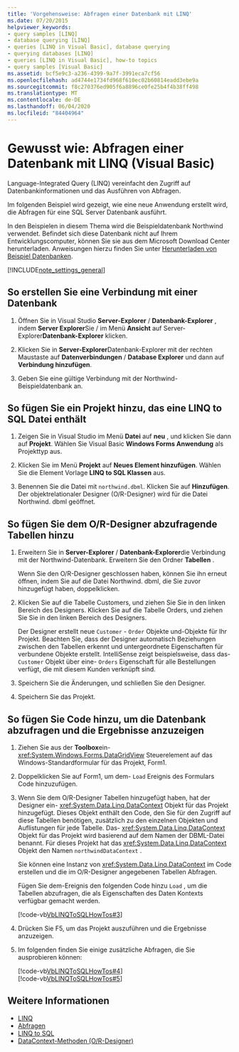 ```yaml
---
title: 'Vorgehensweise: Abfragen einer Datenbank mit LINQ'
ms.date: 07/20/2015
helpviewer_keywords:
- query samples [LINQ]
- database querying [LINQ]
- queries [LINQ in Visual Basic], database querying
- querying databases [LINQ]
- queries [LINQ in Visual Basic], how-to topics
- query samples [Visual Basic]
ms.assetid: bcf5e9c3-a236-4399-9a7f-3991eca7cf56
ms.openlocfilehash: ad4744e1734fd968f610ec02b60814eadd3ebe9a
ms.sourcegitcommit: f8c270376ed905f6a8896ce0fe25b4f4b38ff498
ms.translationtype: MT
ms.contentlocale: de-DE
ms.lasthandoff: 06/04/2020
ms.locfileid: "84404964"
---
```

# <a name="how-to-query-a-database-by-using-linq-visual-basic"></a>Gewusst wie: Abfragen einer Datenbank mit LINQ (Visual Basic)
Language-Integrated Query (LINQ) vereinfacht den Zugriff auf Datenbankinformationen und das Ausführen von Abfragen.  
  
 Im folgenden Beispiel wird gezeigt, wie eine neue Anwendung erstellt wird, die Abfragen für eine SQL Server Datenbank ausführt.  
  
 In den Beispielen in diesem Thema wird die Beispieldatenbank Northwind verwendet. Befindet sich diese Datenbank nicht auf Ihrem Entwicklungscomputer, können Sie sie aus dem Microsoft Download Center herunterladen. Anweisungen hierzu finden Sie unter [Herunterladen von Beispiel Datenbanken](../../../../framework/data/adonet/sql/linq/downloading-sample-databases.md).  
  
[!INCLUDE[note_settings_general](~/includes/note-settings-general-md.md)]  
  
## <a name="to-create-a-connection-to-a-database"></a>So erstellen Sie eine Verbindung mit einer Datenbank  
  
1. Öffnen Sie in Visual Studio **Server-Explorer** / **Datenbank-Explorer** , indem **Server Explorer**Sie / im Menü **Ansicht** auf Server-Explorer**Datenbank-Explorer** klicken.  
  
2. Klicken Sie in **Server-Explorer**Datenbank-Explorer mit der rechten Maustaste auf **Datenverbindungen** / **Database Explorer** und dann auf **Verbindung hinzufügen**.  
  
3. Geben Sie eine gültige Verbindung mit der Northwind-Beispieldatenbank an.  
  
## <a name="to-add-a-project-that-contains-a-linq-to-sql-file"></a>So fügen Sie ein Projekt hinzu, das eine LINQ to SQL Datei enthält  
  
1. Zeigen Sie in Visual Studio im Menü **Datei** auf **neu** , und klicken Sie dann auf **Projekt**. Wählen Sie Visual Basic **Windows Forms Anwendung** als Projekttyp aus.  
  
2. Klicken Sie im Menü **Projekt** auf **Neues Element hinzufügen**. Wählen Sie die Element Vorlage **LINQ to SQL Klassen** aus.  
  
3. Benennen Sie die Datei mit `northwind.dbml`. Klicken Sie auf **Hinzufügen**. Der objektrelationaler Designer (O/R-Designer) wird für die Datei Northwind. dbml geöffnet.  
  
## <a name="to-add-tables-to-query-to-the-or-designer"></a>So fügen Sie dem O/R-Designer abzufragende Tabellen hinzu  
  
1. Erweitern Sie in **Server-Explorer** / **Datenbank-Explorer**die Verbindung mit der Northwind-Datenbank. Erweitern Sie den Ordner **Tabellen** .  
  
     Wenn Sie den O/R-Designer geschlossen haben, können Sie ihn erneut öffnen, indem Sie auf die Datei Northwind. dbml, die Sie zuvor hinzugefügt haben, doppelklicken.  
  
2. Klicken Sie auf die Tabelle Customers, und ziehen Sie Sie in den linken Bereich des Designers. Klicken Sie auf die Tabelle Orders, und ziehen Sie Sie in den linken Bereich des Designers.  
  
     Der Designer erstellt neue `Customer` - `Order` Objekte und-Objekte für Ihr Projekt. Beachten Sie, dass der Designer automatisch Beziehungen zwischen den Tabellen erkennt und untergeordnete Eigenschaften für verbundene Objekte erstellt. IntelliSense zeigt beispielsweise, dass das- `Customer` Objekt über eine- `Orders` Eigenschaft für alle Bestellungen verfügt, die mit diesem Kunden verknüpft sind.  
  
3. Speichern Sie die Änderungen, und schließen Sie den Designer.  
  
4. Speichern Sie das Projekt.  
  
## <a name="to-add-code-to-query-the-database-and-display-the-results"></a>So fügen Sie Code hinzu, um die Datenbank abzufragen und die Ergebnisse anzuzeigen  
  
1. Ziehen Sie aus der **Toolbox**ein- <xref:System.Windows.Forms.DataGridView> Steuerelement auf das Windows-Standardformular für das Projekt, Form1.  
  
2. Doppelklicken Sie auf Form1, um dem- `Load` Ereignis des Formulars Code hinzuzufügen.  
  
3. Wenn Sie dem O/R-Designer Tabellen hinzugefügt haben, hat der Designer ein- <xref:System.Data.Linq.DataContext> Objekt für das Projekt hinzugefügt. Dieses Objekt enthält den Code, den Sie für den Zugriff auf diese Tabellen benötigen, zusätzlich zu den einzelnen Objekten und Auflistungen für jede Tabelle. Das- <xref:System.Data.Linq.DataContext> Objekt für das Projekt wird basierend auf dem Namen der DBML-Datei benannt. Für dieses Projekt hat das <xref:System.Data.Linq.DataContext> Objekt den Namen `northwindDataContext` .  
  
     Sie können eine Instanz von <xref:System.Data.Linq.DataContext> im Code erstellen und die im O/R-Designer angegebenen Tabellen Abfragen.  
  
     Fügen Sie dem-Ereignis den folgenden Code hinzu `Load` , um die Tabellen abzufragen, die als Eigenschaften des Daten Kontexts verfügbar gemacht werden.  
  
     [!code-vb[VbLINQToSQLHowTos#3](~/samples/snippets/visualbasic/VS_Snippets_VBCSharp/VbLINQtoSQLHowTos/VB/Form2.vb#3)]  
  
4. Drücken Sie F5, um das Projekt auszuführen und die Ergebnisse anzuzeigen.  
  
5. Im folgenden finden Sie einige zusätzliche Abfragen, die Sie ausprobieren können:  
  
     [!code-vb[VbLINQToSQLHowTos#4](~/samples/snippets/visualbasic/VS_Snippets_VBCSharp/VbLINQtoSQLHowTos/VB/Form2.vb#4)]  
    [!code-vb[VbLINQToSQLHowTos#5](~/samples/snippets/visualbasic/VS_Snippets_VBCSharp/VbLINQtoSQLHowTos/VB/Form2.vb#5)]  
  
## <a name="see-also"></a>Weitere Informationen

- [LINQ](index.md)
- [Abfragen](../../../language-reference/queries/index.md)
- [LINQ to SQL](../../../../framework/data/adonet/sql/linq/index.md)
- [DataContext-Methoden (O/R-Designer)](/visualstudio/data-tools/datacontext-methods-o-r-designer)
